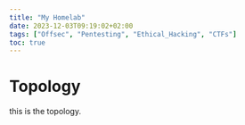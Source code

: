 ```yaml
---
title: "My Homelab"
date: 2023-12-03T09:19:02+02:00
tags: ["Offsec", "Pentesting", "Ethical_Hacking", "CTFs"]
toc: true
---
```

# Topology
this is the topology.